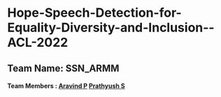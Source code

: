 # Hope-Speech-Detection-for-Equality-Diversity-and-Inclusion--ACL-2022

## Team Name: SSN_ARMM
#### Team Members : [Aravind P](https://github.com/Aravind1411) [Prathyush S](https://github.com/prathyush2510)

